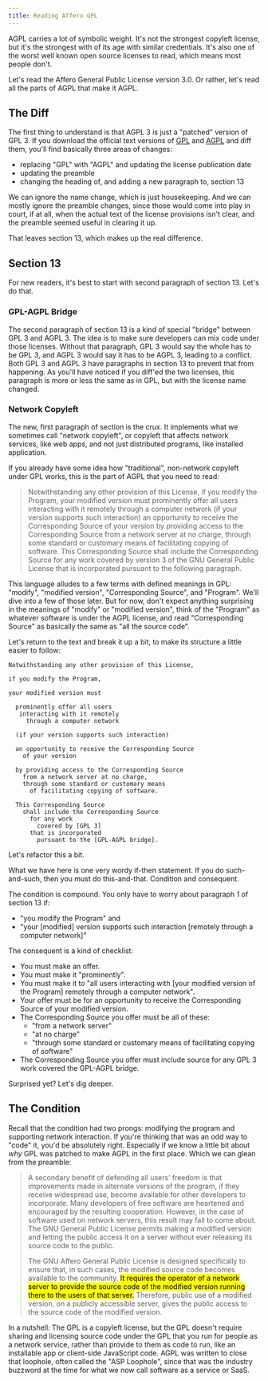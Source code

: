 ```yaml
---
title: Reading Affero GPL
---
```


AGPL carries a lot of symbolic weight.  It's not the strongest copyleft license, but it's the strongest with of its age with similar credentials.  It's also one of the worst well known open source licenses to read, which means most people don't.

Let's read the Affero General Public License version 3.0.  Or rather, let's read all the parts of AGPL that make it AGPL.

## The Diff

The first thing to understand is that AGPL 3 is just a "patched" version of GPL 3.  If you download the official text versions of <a href="https://zoo.kemitchell.com/GPL-3.0.txt" download="GPL-3.0.txt">GPL</a> and <a href="https://zoo.kemitchell.com/AGPL-3.0.txt" download="AGPL-3.0.txt">AGPL</a> and diff them, you'll find basically three areas of changes:

- replacing "GPL" with "AGPL" and updating the license publication date
- updating the preamble
- changing the heading of, and adding a new paragraph to, section 13

We can ignore the name change, which is just housekeeping.  And we can mostly ignore the preamble changes, since those would come into play in court, if at all, when the actual text of the license provisions isn't clear, and the preamble seemed useful in clearing it up.

That leaves section 13, which makes up the real difference.

## Section 13

For new readers, it's best to start with second paragraph of section 13.  Let's do that.

### GPL-AGPL Bridge

The second paragraph of section 13 is a kind of special "bridge" between GPL 3 and AGPL 3.  The idea is to make sure developers can mix code under those licenses.  Without that paragraph, GPL 3 would say the whole has to be GPL 3, and AGPL 3 would say it has to be AGPL 3, leading to a conflict.  Both GPL 3 and AGPL 3 have paragraphs in section 13 to prevent that from happening.  As you'll have noticed if you diff'ed the two licenses, this paragraph is more or less the same as in GPL, but with the license name changed.

### Network Copyleft

The new, first paragraph of section is the crux.  It implements what we sometimes call "network copyleft", or copyleft that affects network services, like web apps, and not just distributed programs, like installed application.

If you already have some idea how "traditional", non-network copyleft under GPL works, this is the part of AGPL that you need to read:

> Notwithstanding any other provision of this License, if you modify the Program, your modified version must prominently offer all users interacting with it remotely through a computer network (if your version supports such interaction) an opportunity to receive the Corresponding Source of your version by providing access to the Corresponding Source from a network server at no charge, through some standard or customary means of facilitating copying of software.  This Corresponding Source shall include the Corresponding Source for any work covered by version 3 of the GNU General Public License that is incorporated pursuant to the following paragraph.

This language alludes to a few terms with defined meanings in GPL: "modify", "modified version", "Corresponding Source", and "Program".  We'll dive into a few of those later.  But for now, don't expect anything surprising in the meanings of "modify" or "modified version", think of the "Program" as whatever software is under the AGPL license, and read "Corresponding Source" as basically the same as "all the source code".

Let's return to the text and break it up a bit, to make its structure a little easier to follow:

```
Notwithstanding any other provision of this License,

if you modify the Program,

your modified version must

  prominently offer all users
   interacting with it remotely
     through a computer network

  (if your version supports such interaction)

  an opportunity to receive the Corresponding Source
    of your version

  by providing access to the Corresponding Source
    from a network server at no charge,
    through some standard or customary means
      of facilitating copying of software.

  This Corresponding Source
    shall include the Corresponding Source
      for any work
        covered by [GPL 3]
      that is incorporated
        pursuant to the [GPL-AGPL bridge].
```

Let's refactor this a bit.

What we have here is one very wordy if-then statement.  If you do such-and-such, then you must do this-and-that.  Condition and consequent.

The condition is compound.  You only have to worry about paragraph 1 of section 13 if:

- "you modify the Program" and
- "your [modified] version supports such interaction [remotely through a computer network]"

The consequent is a kind of checklist:
- You must make an offer.
- You must make it "prominently".
- You must make it to "all users interacting with [your modified version of the Program] remotely through a computer network".
- Your offer must be for an opportunity to receive the Corresponding Source of your modified version.
- The Corresponding Source you offer must be all of these:
  - "from a network server"
  - "at no charge"
  - "through some standard or customary means of facilitating copying of software"
- The Corresponding Source you offer must include source for any GPL 3 work covered the GPL-AGPL bridge.

Surprised yet?  Let's dig deeper.

## The Condition

Recall that the condition had two prongs: modifying the program and supporting network interaction.  If you're thinking that was an odd way to "code" it, you'd be absolutely right.  Especially if we know a little bit about _why_ GPL was patched to make AGPL in the first place.  Which we can glean from the preamble:

> A secondary benefit of defending all users’ freedom is that improvements made in alternate versions of the program, if they receive widespread use, become available for other developers to incorporate.  Many developers of free software are heartened and encouraged by the resulting cooperation.  However, in the case of software used on network servers, this result may fail to come about.  The GNU General Public License permits making a modified version and letting the public access it on a server without ever releasing its source code to the public.
>
> The GNU Affero General Public License is designed specifically to ensure that, in such cases, the modified source code becomes available to the community.  <mark>It requires the operator of a network server to provide the source code of the modified version running there to the users of that server.</mark>  Therefore, public use of a modified version, on a publicly accessible server, gives the public access to the source code of the modified version.

In a nutshell: The GPL is a copyleft license, but the GPL doesn't require sharing and licensing source code under the GPL that you run for people as a network service, rather than provide to them as code to run, like an installable app or client-side JavaScript code.  AGPL was written to close that loophole, often called the "ASP Loophole", since that was the industry buzzword at the time for what we now call software as a service or SaaS.
